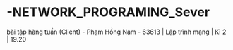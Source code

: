 # -NETWORK_PROGRAMING_Sever
 bài tập hàng tuần (Client) - Phạm Hồng Nam - 63613 | Lập trình mạng | Kì 2 | 19.20
